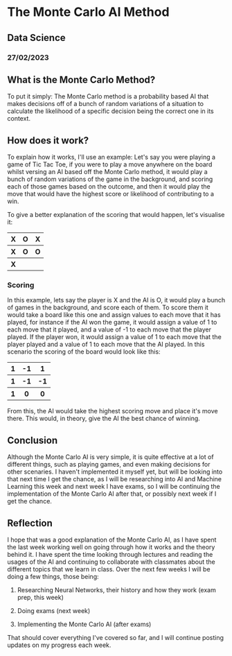 # The Monte Carlo AI Method
## Data Science
### 27/02/2023

## What is the Monte Carlo Method?
To put it simply: The Monte Carlo method is a probability based AI that makes decisions off of a bunch of random variations of a situation to calculate the likelihood of a specific decision being the correct one in its context.

## How does it work?
To explain how it works, I'll use an example: Let's say you were playing a game of Tic Tac Toe, if you were to play a move anywhere on the board whilst versing an AI based off the Monte Carlo method, it would play a bunch of random variations of the game in the background, and scoring each of those games based on the outcome, and then it would play the move that would have the highest score or likelihood of contributing to a win.

To give a better explanation of the scoring that would happen, let's visualise it:

<table>
    <tr>
        <th>X</th>
        <th>O</th>
        <th>X</th>
    </tr>
    <tr>
        <th>X</th>
        <th>O</th>
        <th>O</th>
    </tr>
    <tr>
        <th>X</th>
        <th></th>
        <th></th>
    </tr>
</table>

### Scoring
In this example, lets say the player is X and the AI is O, it would play a bunch of games in the background, and score each of them. To score them it would take a board like this one and assign values to each move that it has played, for instance if the AI won the game, it would assign a value of 1 to each move that it played, and a value of -1 to each move that the player played. If the player won, it would assign a value of 1 to each move that the player played and a value of 1 to each move that the AI played. In this scenario the scoring of the board would look like this:

<table>
    <tr>
        <th>1</th>
        <th>-1</th>
        <th>1</th>
    </tr>
    <tr>
        <th>1</th>
        <th>-1</th>
        <th>-1</th>
    </tr>
    <tr>
        <th>1</th>
        <th>0</th>
        <th>0</th>
    </tr>
</table>

From this, the AI would take the highest scoring move and place it's move there. This would, in theory, give the AI the best chance of winning.

## Conclusion
Although the Monte Carlo AI is very simple, it is quite effective at a lot of different things, such as playing games, and even making decisions for other scenaries. I haven't implemented it myself yet, but will be looking into that next time I get the chance, as I will be researching into AI and Machine Learning this week and next week I have exams, so I will be continuing the implementation of the Monte Carlo AI after that, or possibly next week if I get the chance.

## Reflection
I hope that was a good explanation of the Monte Carlo AI, as I have spent the last week working well on going through how it works and the theory behind it. I have spent the time looking through lectures and reading the usages of the AI and continuing to collaborate with classmates about the different topics that we learn in class. Over the next few weeks I will be doing a few things, those being:

1. Researching Neural Networks, their history and how they work (exam prep, this week)

2. Doing exams (next week)

3. Implementing the Monte Carlo AI (after exams)

That should cover everything I've covered so far, and I will continue posting updates on my progress each week.